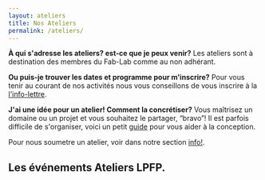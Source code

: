 ```yaml
---
layout: ateliers
title: Nos Ateliers
permalink: /ateliers/
---
```


**À qui s'adresse les ateliers? est-ce que je peux venir?**
Les ateliers sont à destination des membres du Fab-Lab comme au non adhérant.

**Ou puis-je trouver les dates et programme pour m'inscrire?**
Pour vous tenir au courant de nos activités nous vous conseillons de vous inscrire à la [l'info-lettre](/infolettre).

**J'ai une idée pour un atelier! Comment la concrétiser?**
Vous maîtrisez un domaine ou un projet et vous souhaitez le partager, “bravo”!
Il est parfois difficile de s'organiser, voici un petit <a href='https://github.com/LPFP/ateliers' target='blank'><i class="fa fa-external-link-square"></i> guide</a> pour vous aider à la conception.

Pour nous soumetre un atelier, voir dans notre section [info!](/infolettre).

## Les événements Ateliers LPFP.
